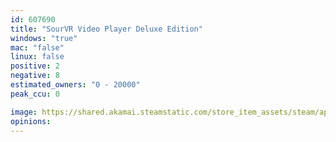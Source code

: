 ```yaml
---
id: 607690
title: "SourVR Video Player Deluxe Edition"
windows: "true"
mac: "false"
linux: false
positive: 2
negative: 8
estimated_owners: "0 - 20000"
peak_ccu: 0

image: https://shared.akamai.steamstatic.com/store_item_assets/steam/apps/607690/header.jpg?t=1491447080
opinions:
---
```

